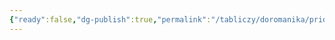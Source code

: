 ```yaml
---
{"ready":false,"dg-publish":true,"permalink":"/tabliczy/doromanika/pridvornaya-kapella-karla-velikogo-v-ahene/","dgPassFrontmatter":true}
---
```



